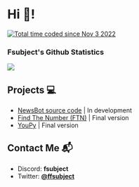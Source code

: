# Hi 👋!
<a href="https://wakatime.com/@98d42707-b111-437c-8c48-2a5b1bfe2e1a"><img src="https://wakatime.com/badge/user/98d42707-b111-437c-8c48-2a5b1bfe2e1a.svg" alt="Total time coded since Nov 3 2022" /></a>

### Fsubject's Github Statistics
<img src="https://github-readme-stats.vercel.app/api?username=fsubject&show_icons=true&theme=dark"/>

## Projects 💻
* <a href="https://github.com/Fsubject/NewsBot-code">NewsBot source code</a> | In development
* <a href="https://github.com/Fsubject/find-the-number">Find The Number (FTN)</a> | Final version
* <a href="https://github.com/Fsubject/YouPy">YouPy</a> | Final version

## Contact Me 📬
* Discord: **fsubject**
* Twitter: <a href="https://twitter.com/Fsubj_ect">**@ffsubject**</a>

